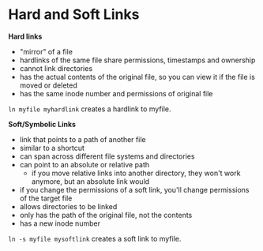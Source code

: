 # Hard and Soft Links

**Hard links**
- "mirror" of a file
- hardlinks of the same file share permissions, timestamps and ownership
- cannot link directories
- has the actual contents of the original file, so you can view it if the file is moved or deleted
- has the same inode number and permissions of original file

`ln myfile myhardlink` creates a hardlink to myfile.


**Soft/Symbolic Links**
- link that points to a path of another file
- similar to a shortcut
- can span across different file systems and directories
- can point to an absolute or relative path
  - if you move relative links into another directory, they won't work anymore, but an absolute link would
- if you change the permissions of a soft link, you'll change permissions of the target file
- allows directories to be linked
- only has the path of the original file, not the contents
- has a new inode number 

`ln -s myfile mysoftlink` creates a soft link to myfile. 
